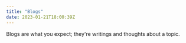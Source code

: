 ```yaml
---
title: "Blogs"
date: 2023-01-21T18:00:39Z
---
```


Blogs are what you expect; they're writings and thoughts about a topic.

<!-- Rules:
- A blog must always change a [doc](/docs/); creating a new doc, or adding and removing from them.
- The changes will be stated.
- They are treated like ["git commits"](https://www.atlassian.com/git/tutorials/saving-changes/git-commit#:~:text=Commits%20are%20the%20core%20building,at%20that%20point%20in%20time.), once posted their content is **never changed.** With one exception: if there are typos or grammar errors, they will be done silently. -->